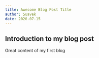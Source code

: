 ```yaml
---
title: Awesome Blog Post Title
author: Suavek
date: 2020-07-15
---
```


## Introduction to my blog post

Great content of my first blog